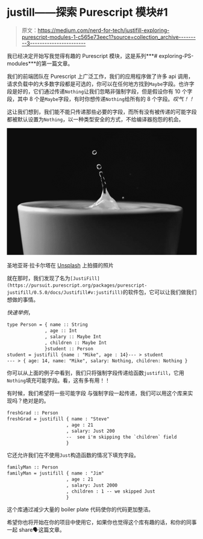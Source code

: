 # justill——探索 Purescript 模块#1

> 原文：<https://medium.com/nerd-for-tech/justifill-exploring-purescript-modules-1-c565e73eec1?source=collection_archive---------3----------------------->

我已经决定开始写我觉得有趣的 Purescript 模块，这是系列***# exploring-PS-modules***的第一篇文章。

我们的前端团队在 Purescript 上广泛工作，我们的应用程序做了许多 api 调用，请求负载中的大多数字段都是可选的，你可以在任何地方找到`Maybe`字段。也许字段是好的，它们通过传递`Nothing`让我们忽略非强制字段，但是假设你有 10 个字段，其中 8 个是`Maybe`字段，有时你想传递`Nothing`给所有的 8 个字段。*叹气！！*

这让我们想到，我们能不能只传递那些必要的字段，而所有没有被传递的可能字段都被默认设置为`Nothing`，以一种类型安全的方式，不给编译器抱怨的机会。

![](img/dfc1669ec24998f2080c08ed0811dcb8.png)

圣地亚哥·拉卡尔塔在 [Unsplash](https://unsplash.com/s/photos/fill?utm_source=unsplash&utm_medium=referral&utm_content=creditCopyText) 上拍摄的照片

就在那时，我们发现了名为`[JustiFill](https://pursuit.purescript.org/packages/purescript-justifill/0.5.0/docs/Justifill#v:justifill)`的软件包，它可以让我们做我们想做的事情。

*快速举例*，

```
type Person = { name :: String
              , age :: Int
              , salary :: Maybe Int
              , children :: Maybe Int
              }student :: Person
student = justifill {name : "Mike", age : 14}--- > student 
--- > { age: 14, name: "Mike", salary: Nothing, children: Nothing }
```

你可以从上面的例子中看到，我们只将强制字段传递给函数`justifill`，它用`Nothing`填充可能字段。看，这有多有用！！

有时候，我们希望将一些可能字段 与强制字段一起传递，我们可以用这个库来实现吗？绝对是的。

```
freshGrad :: Person
freshGrad = justifill { name : "Steve"
                      , age : 21
                      , salary: Just 200
                      --  see i'm skipping the `children` field
                      }
```

它还允许我们在不使用`Just`构造函数的情况下填充字段。

```
familyMan :: Person
familyMan = justifill { name : "Jim"
                      , age : 21
                      , salary: Just 2000
                      , children : 1 -- we skipped Just 
                      }
```

这个库通过减少大量的 boiler plate 代码使你的代码更加整洁。

希望你也将开始在你的项目中使用它，如果你也觉得这个库有趣的话，和你的同事一起 share🗣这篇文章。